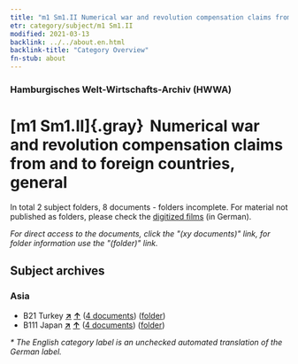 ```yaml
---
title: "m1 Sm1.II Numerical war and revolution compensation claims from and to foreign countries, general"
etr: category/subject/m1 Sm1.II
modified: 2021-03-13
backlink: ../../about.en.html
backlink-title: "Category Overview"
fn-stub: about
---
```


### Hamburgisches Welt-Wirtschafts-Archiv (HWWA)
# [m1 Sm1.II]{.gray}&#8201; Numerical war and revolution compensation claims from and to foreign countries, general&#160; 





In total 2 subject folders, 8 documents - folders incomplete.
For material not published as folders, please check the [digitized films](/film/h1_sh) (in German).

_For direct access to the documents, click the "(xy documents)" link, for folder information use the "(folder)" link._

## Subject archives



### Asia

- B21 Turkey [**&nearr;**](../../../geo/i/141111/about.en.html "Turkey (all folders)") [**&uarr;**](../../../geo/about.en.html#B21 "Country category system") (<a href="https://pm20.zbw.eu/dfgview/sh/141111,144812" title="about: Turkey : Numerical war and revolution compensation claims from and to foreign countries, general" target="_blank">4 documents</a>) ([folder](http://purl.org/pressemappe20/folder/sh/141111,144812))
- B111 Japan [**&nearr;**](../../../geo/i/141272/about.en.html "Japan (all folders)") [**&uarr;**](../../../geo/about.en.html#B111 "Country category system") (<a href="https://pm20.zbw.eu/dfgview/sh/141272,144812" title="about: Japan : Numerical war and revolution compensation claims from and to foreign countries, general" target="_blank">4 documents</a>) ([folder](http://purl.org/pressemappe20/folder/sh/141272,144812))


_* The English category label is an unchecked automated translation of the German label._

